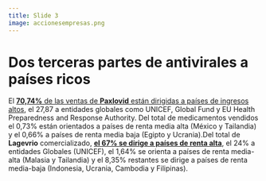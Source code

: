 ```yaml
---
title: Slide 3
image: accionesempresas.png
---
```


# Dos terceras partes de antivirales a países ricos

El [**70,74%** de las ventas de **Paxlovid** están dirigidas a países de ingresos altos](https://public.tableau.com/app/profile/duke.global.health.innovation.center/viz/Therapeutics_02_06b/Draft_V4b), el 27,87 a entidades globales como UNICEF, Global Fund y EU Health Preparedness and Response Authority. Del total de medicamentos vendidos el 0,73% están orientados a países de renta media alta (México y Tailandia) y el 0,66% a países de renta media baja (Egipto y Ucrania).Del total de **Lagevrio** comercializado, [**el 67% se dirige a países de renta alta**](https://public.tableau.com/app/profile/duke.global.health.innovation.center/viz/Therapeutics_02_06b/Draft_V4b), el 24% a entidades Globales (UNICEF), el 1,64% se orienta a países de renta media-alta (Malasia y Tailandia) y el 8,35% restantes se dirige a países de renta media-baja (Indonesia, Ucrania, Cambodia y Filipinas).

